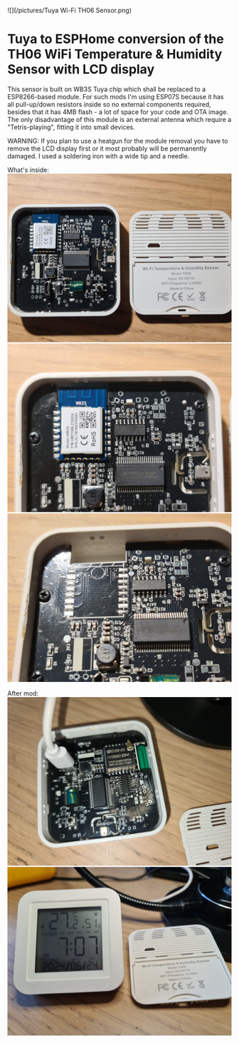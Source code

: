 ![](/pictures/Tuya Wi-Fi TH06 Sensor.png)
# Tuya to ESPHome conversion of the TH06 WiFi Temperature & Humidity Sensor with LCD display
This sensor is built on WB3S Tuya chip which shall be replaced to a ESP8266-based module.
For such mods I'm using ESP07S because it has all pull-up/down resistors inside so no external components required, besides that it has 4MB flash - a lot of space for your code and OTA image. The only disadvantage of this module is an external antenna which require a "Tetris-playing", fitting it into small devices.

WARNING:
If you plan to use a heatgun for the module removal you have to remove the LCD display first or it most probably will be permanently damaged.
I used a soldering iron with a wide tip and a needle.

What's inside:
![What's inside-1](/pictures/inside1.jpg)
![What's inside-2](/pictures/inside2.jpg)
![What's inside-3](/pictures/inside3.jpg)

After mod:
![After mod-1](/pictures/after1.jpg)
![After mod-2](/pictures/after2.jpg)
